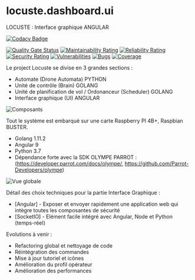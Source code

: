 # locuste.dashboard.ui
LOCUSTE : Interface graphique ANGULAR 

[![Codacy Badge](https://app.codacy.com/project/badge/Grade/4ee69cbcd86c459ba377c2c4c6d916ee)](https://www.codacy.com/manual/axel.maciejewski/locuste.dashboard.ui?utm_source=github.com&amp;utm_medium=referral&amp;utm_content=DaemonToolz/locuste.dashboard.ui&amp;utm_campaign=Badge_Grade)

[![Quality Gate Status](https://sonarcloud.io/api/project_badges/measure?project=DaemonToolz_locuste.dashboard.ui&metric=alert_status)](https://sonarcloud.io/dashboard?id=DaemonToolz_locuste.dashboard.ui)
[![Maintainability Rating](https://sonarcloud.io/api/project_badges/measure?project=DaemonToolz_locuste.dashboard.ui&metric=sqale_rating)](https://sonarcloud.io/dashboard?id=DaemonToolz_locuste.dashboard.ui)
[![Reliability Rating](https://sonarcloud.io/api/project_badges/measure?project=DaemonToolz_locuste.dashboard.ui&metric=reliability_rating)](https://sonarcloud.io/dashboard?id=DaemonToolz_locuste.dashboard.ui)
[![Security Rating](https://sonarcloud.io/api/project_badges/measure?project=DaemonToolz_locuste.dashboard.ui&metric=security_rating)](https://sonarcloud.io/dashboard?id=DaemonToolz_locuste.dashboard.ui)
[![Vulnerabilities](https://sonarcloud.io/api/project_badges/measure?project=DaemonToolz_locuste.dashboard.ui&metric=vulnerabilities)](https://sonarcloud.io/dashboard?id=DaemonToolz_locuste.dashboard.ui)
[![Bugs](https://sonarcloud.io/api/project_badges/measure?project=DaemonToolz_locuste.dashboard.ui&metric=bugs)](https://sonarcloud.io/dashboard?id=DaemonToolz_locuste.dashboard.ui)
[![Coverage](https://sonarcloud.io/api/project_badges/measure?project=DaemonToolz_locuste.dashboard.ui&metric=coverage)](https://sonarcloud.io/dashboard?id=DaemonToolz_locuste.dashboard.ui)


Le project Locuste se divise en 3 grandes sections : 
* Automate (Drone Automata) PYTHON
* Unité de contrôle (Brain) GOLANG
* Unité de planification de vol / Ordonanceur (Scheduler) GOLANG
* Interface graphique (UI) ANGULAR


![Composants](https://user-images.githubusercontent.com/6602774/82243830-8960ca80-9940-11ea-917e-15585f178c6d.png)

Tout le système est embarqué sur une carte Raspberry PI 4B+, Raspbian BUSTER.
* Golang 1.11.2
* Angular 9
* Python 3.7
* Dépendance forte avec la SDK OLYMPE PARROT : (https://developer.parrot.com/docs/olympe/, https://github.com/Parrot-Developers/olympe)


![Vue globale](https://user-images.githubusercontent.com/6602774/82240232-59162d80-993a-11ea-8f8e-c7d3cfde2a7c.png)


Détail des choix techniques pour la partie Interface Graphique :

* [Angular] - Exposer et envoyer rapidement une application web qui intègre toutes les composantes de sécurité
* [SocketIO] - Elément facile intégré avec Angular, Node et Python (temps-réel)

Evolutions à venir : 
* Refactoring global et nettoyage de code
* Réintégration des commandes
* Mise à jour tutoriel et icônes
* Amélioration du profil opérateur
* Amélioration des performances
